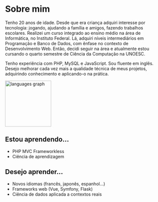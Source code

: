  # Sobre mim

<p>
Tenho 20 anos de idade. Desde que era criança adquiri interesse por tecnologia: jogando, ajudando a família e amigos, fazendo trabalhos escolares. Realizei um curso integrado ao ensino médio na área de Informática, no Instituto Federal. Lá, adquiri níveis intermediários em Programação e Banco de Dados, com ênfase no contexto de Desenvolvimento Web. Então, decidi seguir na área e atualmente estou cursando o quarto semestre de Ciência da Computação na UNOESC.
</p>

<p>
  Tenho experiência com PHP, MySQL e JavaScript. Sou fluente em inglês. Desejo melhorar cada vez mais a qualidade técnica de meus projetos, adquirindo conhecimento e aplicando-o na prática. 
</p>
  <div align="left">
  <img src="https://github-readme-stats.vercel.app/api/top-langs?username=joao-danielewicz&locale=pt-br&hide_title=false&layout=compact&card_width=320&langs_count=5&hide_border=false&order=2" height="150" alt="languages graph"  />
  </div>

## Estou aprendendo...
<ul>
  <li>PHP MVC Frameworkless</li>
  <li>Ciência de aprendizagem</li>
</ul>

## Desejo aprender...
<ul>
  <li>Novos idiomas (francês, japonês, espanhol...)</li>
  <li>Frameworks web (Vue, Symfony, Flask)</li>
  <li>Ciência de dados aplicada a contextos reais</li>
</ul>
